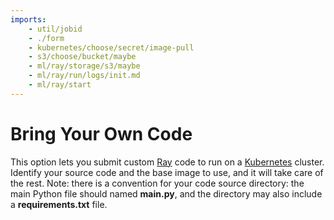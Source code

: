 ```yaml
---
imports:
    - util/jobid
    - ./form
    - kubernetes/choose/secret/image-pull
    - s3/choose/bucket/maybe
    - ml/ray/storage/s3/maybe
    - ml/ray/run/logs/init.md
    - ml/ray/start
---
```


# Bring Your Own Code

This option lets you submit custom [Ray](https://www.ray.io/) code to
run on a [Kubernetes](https://kubernetes.io/) cluster. Identify your
source code and the base image to use, and it will take care of the
rest. Note: there is a convention for your code source directory: the
main Python file should named **main.py**, and the directory may also
include a **requirements.txt** file.
